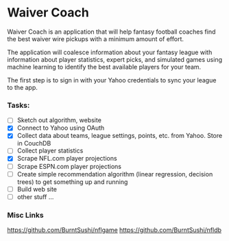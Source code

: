 # Waiver Coach
Waiver Coach is an application that will help fantasy football coaches find the best waiver wire pickups with a minimum amount of effort.

The application will coalesce information about your fantasy league with information about player statistics, expert picks, and simulated games using machine learning to identify the best available players for your team.

The first step is to sign in with your Yahoo credentials to sync your league to the app.

### Tasks:
 - [ ] Sketch out algorithm, website
 - [x] Connect to Yahoo using OAuth
 - [x] Collect data about teams, league settings, points, etc. from Yahoo. Store in CouchDB
 - [ ] Collect player statistics
 - [x] Scrape NFL.com player projections
 - [ ] Scrape ESPN.com player projections
 - [ ] Create simple recommendation algorithm (linear regression, decision trees) to get something up and running
 - [ ] Build web site
 - [ ] other stuff …

### Misc Links
https://github.com/BurntSushi/nflgame
https://github.com/BurntSushi/nfldb
